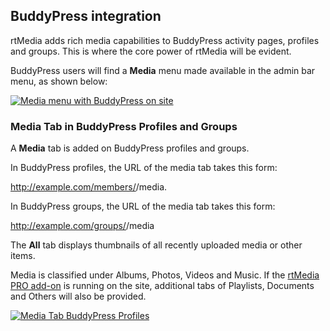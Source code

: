 ## BuddyPress integration

rtMedia adds rich media capabilities to BuddyPress activity pages, profiles and groups. This is where the core power of rtMedia will be evident.

BuddyPress users will find a **Media** menu made available in the admin bar menu, as shown below:

[![Media menu with BuddyPress on site](https://rtcamp.com/wp-content/uploads/2013/09/adminBarMediaMenuBuddyPress.png)](https://rtcamp.com/wp-content/uploads/2013/09/adminBarMediaMenuBuddyPress.png)


### Media Tab in BuddyPress Profiles and Groups


A **Media** tab is added on BuddyPress profiles and groups.

In BuddyPress profiles, the URL of the media tab takes this form:

http://example.com/members/<membername>/media.

In BuddyPress groups, the URL of the media tab takes this form:

http://example.com/groups/<groupname>/media

The **All** tab displays thumbnails of all recently uploaded media or other items.

Media is classified under Albums, Photos, Videos and Music. If the [rtMedia PRO add-on](https://rtcamp.com/products/rtmedia-pro/) is running on the site, additional tabs of Playlists, Documents and Others will also be provided.

[![Media Tab BuddyPress Profiles](https://rtcamp.com/wp-content/uploads/2013/09/mediaTabBuddyPressProfiles.png)](https://rtcamp.com/wp-content/uploads/2013/09/mediaTabBuddyPressProfiles.png)
